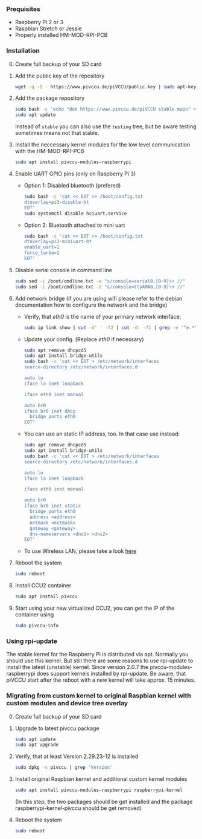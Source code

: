 ### Prequisites

* Raspberry Pi 2 or 3
* Raspbian Stretch or Jessie
* Properly installed HM-MOD-RPI-PCB

### Installation
0. Create full backup of your SD card
1. Add the public key of the repository
   ```bash
   wget -q -O - https://www.pivccu.de/piVCCU/public.key | sudo apt-key add -
   ```

2. Add the package repository
   ```bash
   sudo bash -c 'echo "deb https://www.pivccu.de/piVCCU stable main" > /etc/apt/sources.list.d/pivccu.list'
   sudo apt update
   ```
   Instead of `stable` you can also use the `testing` tree, but be aware testing sometimes means not that stable.

3. Install the neccessary kernel modules for the low level communication with the HM-MOD-RPI-PCB
   ```bash
   sudo apt install pivccu-modules-raspberrypi
   ```

4. Enable UART GPIO pins (only on Raspberry Pi 3)
   * Option 1: Disabled bluetooth (prefered)
      ```bash
      sudo bash -c 'cat << EOT >> /boot/config.txt
      dtoverlay=pi3-disable-bt
      EOT'
      sudo systemctl disable hciuart.service
      ```

   * Option 2: Bluetooth attached to mini uart
      ```bash
      sudo bash -c 'cat << EOT >> /boot/config.txt
      dtoverlay=pi3-miniuart-bt
      enable_uart=1
      force_turbo=1
      EOT'
      ```

5. Disable serial console in command line
   ```bash
   sudo sed -i /boot/cmdline.txt -e "s/console=serial0,[0-9]\+ //"
   sudo sed -i /boot/cmdline.txt -e "s/console=ttyAMA0,[0-9]\+ //"
   ```

6. Add network bridge (if you are using wifi please refer to the debian documentation how to configure the network and the bridge)
   * Verify, that *eth0* is the name of your primary network interface:
      ```bash
      sudo ip link show | cut -d' ' -f2 | cut -d: -f1 | grep -e '^e.*'
      ```

   * Update your config. (Replace *eth0* if necessary)
      ```bash
      sudo apt remove dhcpcd5
      sudo apt install bridge-utils
      sudo bash -c 'cat << EOT > /etc/network/interfaces
      source-directory /etc/network/interfaces.d

      auto lo
      iface lo inet loopback
   
      iface eth0 inet manual
   
      auto br0
      iface br0 inet dhcp
        bridge_ports eth0
      EOT'
      ```
   * You can use an static IP address, too. In that case use instead:
      ```bash
      sudo apt remove dhcpcd5
      sudo apt install bridge-utils
      sudo bash -c 'cat << EOT > /etc/network/interfaces
      source-directory /etc/network/interfaces.d

      auto lo
      iface lo inet loopback
   
      iface eth0 inet manual
   
      auto br0
      iface br0 inet static
        bridge_ports eth0
        address <address>
        netmask <netmask>
        gateway <gateway>
        dns-nameservers <dns1> <dns2>
      EOT'
      ```
   * To use Wireless LAN, please take a look [here](wlan.md)

7. Reboot the system
   ```bash
   sudo reboot
   ```

8. Install CCU2 container
   ```bash
   sudo apt install pivccu
   ```

9. Start using your new virtualized CCU2, you can get the IP of the container using
   ```bash
   sudo pivccu-info
   ```

### Using rpi-update
The stable kernel for the Raspberry Pi is distributed via apt. Normally you should use this kernel. But still there are some reasons to use rpi-update to install the latest (unstable) kernel.
Since version 2.0.7 the pivccu-modules-raspberrypi does support kernels installed by rpi-update. Be aware, that piVCCU start after the reboot with a new kernel will take approx. 15 minutes.

### Migrating from custom kernel to original Raspbian kernel with custom modules and device tree overlay
0. Create full backup of your SD card

1. Upgrade to latest pivccu package
   ```bash
   sudo apt update
   sudo apt upgrade
   ```

2. Verify, that at least Version 2.29.23-12 is installed
   ```bash
   sudo dpkg -s pivccu | grep 'Version'
   ```

3. Install original Raspbian kernel and additional custom kernel modules
   ```bash
   sudo apt install pivccu-modules-raspberrypi raspberrypi-kernel
   ```
   (In this step, the two packages should be get installed and the package raspberrypi-kernel-pivccu should be get removed)

4. Reboot the system
   ```bash
   sudo reboot
   ```

